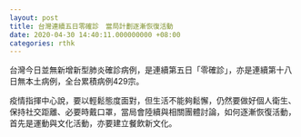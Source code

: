 ```yaml
---
layout: post
title: 台灣連續五日零確診　當局計劃逐漸恢復活動
date: 2020-04-30 14:40:11.000000000 +08:00
categories: rthk
---
```


台灣今日並無新增新型肺炎確診病例，是連續第五日「零確診」，亦是連續第十八日無本土病例，全台累積病例429宗。

疫情指揮中心說，要以輕鬆態度面對，但生活不能夠鬆懈，仍然要做好個人衛生、保持社交距離、必要時戴口罩，當局會陸續與相關團體討論，如何逐漸恢復活動，首先是運動與文化活動，亦要建立餐飲新文化。
